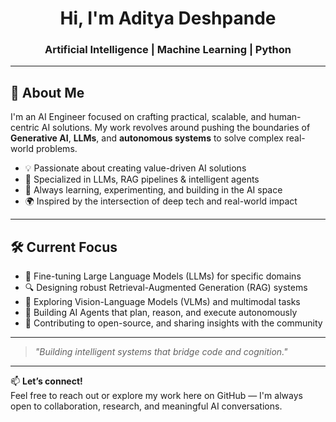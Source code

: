 <!-- Profile Header -->
<h1 align="center">Hi, I'm Aditya Deshpande</h1>

<h3 align="center">Artificial Intelligence | Machine Learning | Python</h3>

---

## 🚀 About Me

I'm an AI Engineer focused on crafting practical, scalable, and human-centric AI solutions. My work revolves around pushing the boundaries of **Generative AI**, **LLMs**, and **autonomous systems** to solve complex real-world problems.

- 💡 Passionate about creating value-driven AI solutions 
- 🤖 Specialized in LLMs, RAG pipelines & intelligent agents  
- 🧠 Always learning, experimenting, and building in the AI space  
- 🌍 Inspired by the intersection of deep tech and real-world impact  

---

## 🛠️ Current Focus

- 🔧 Fine-tuning Large Language Models (LLMs) for specific domains  
- 🔍 Designing robust Retrieval-Augmented Generation (RAG) systems  
- 🧠 Exploring Vision-Language Models (VLMs) and multimodal tasks  
- 🤝 Building AI Agents that plan, reason, and execute autonomously  
- 📢 Contributing to open-source, and sharing insights with the community  

---

> _"Building intelligent systems that bridge code and cognition."_  

---

📫 **Let’s connect!**  
Feel free to reach out or explore my work here on GitHub — I'm always open to collaboration, research, and meaningful AI conversations.
